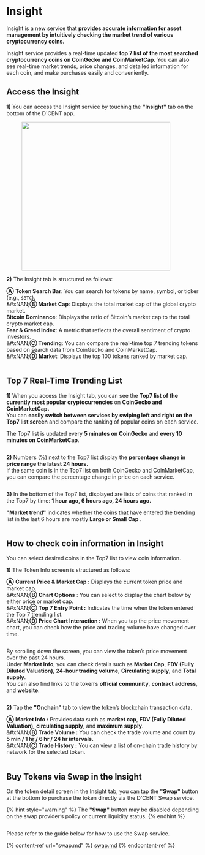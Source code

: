 # Insight

Insight is a new service that **provides accurate information for asset management by intuitively checking the market trend of various cryptocurrency coins.**

Insight service provides a real-time updated **top 7 list of the most searched cryptocurrency coins on CoinGecko and CoinMarketCap.** You can also see real-time market trends, price changes, and detailed information for each coin, and make purchases easily and conveniently.

## Access the Insight

**1)** You can access the Insight service by touching the **"Insight"** tab on the bottom of the D'CENT app.

<div align="left"><figure><img src="../.gitbook/assets/Insight-01.png" alt="" width="388"><figcaption></figcaption></figure></div>



**2)** The Insight tab is structured as follows:

**Ⓐ** **Token Search Bar**: You can search for tokens by name, symbol, or ticker (e.g., `$BTC`).\
&#xNAN;**Ⓑ Market Cap**: Displays the total market cap of the global crypto market.\
&#x20;   **Bitcoin Dominance**: Displays the ratio of Bitcoin’s market cap to the total crypto market cap.\
&#x20;   **Fear & Greed Index**: A metric that reflects the overall sentiment of crypto investors.\
&#xNAN;**Ⓒ Trending**: You can compare the real-time top 7 trending tokens based on search data from CoinGecko and CoinMarketCap.\
&#xNAN;**Ⓓ** **Market**: Displays the top 100 tokens ranked by market cap.

<figure><img src="../.gitbook/assets/Insight-02.png" alt=""><figcaption></figcaption></figure>



## Top 7 Real-Time Trending List

**1)** When you access the Insight tab, you can see the **Top7 list of the currently most popular cryptocurrencies** on **CoinGecko and CoinMarketCap.**\
You can **easily switch between services by swiping left and right on the Top7 list screen** and compare the ranking of popular coins on each service.

The Top7 list is updated every **5 minutes on CoinGecko** and **every 10 minutes on CoinMarketCap**.

<figure><img src="../.gitbook/assets/Insight-03.png" alt=""><figcaption></figcaption></figure>

**2)** Numbers (%) next to the Top7 list display the **percentage change in price range the latest 24 hours.**\
If the same coin is in the Top7 list on both CoinGecko and CoinMarketCap, you can compare the percentage change in price on each service.

<figure><img src="../.gitbook/assets/Frame 1321315633.jpg" alt=""><figcaption></figcaption></figure>

**3)** In the bottom of the Top7 list, displayed are lists of coins that ranked in the Top7 by time: **1 hour ago, 6 hours ago, 24 hours ago.**

**"Market trend"** indicates whether the coins that have entered the trending list in the last 6 hours are mostly **Large or Small Cap** .

<figure><img src="../.gitbook/assets/Frame 1321315634.jpg" alt=""><figcaption></figcaption></figure>

## How to check coin information in Insight

You can select desired coins in the Top7 list to view coin information.

**1)** The Token Info screen is structured as follows:

**Ⓐ** **Current Price & Market Cap :** Displays the current token price and market cap.\
&#xNAN;**Ⓑ** **Chart Options** : You can select to display the chart below by either price or market cap.\
&#xNAN;**Ⓒ** **Top 7 Entry Point :** Indicates the time when the token entered the Top 7 trending list.\
&#xNAN;**Ⓓ** **Price Chart Interaction :** When you tap the price movement chart, you can check how the price and trading volume have changed over time.

<figure><img src="../.gitbook/assets/Insight-04.png" alt=""><figcaption></figcaption></figure>

By scrolling down the screen, you can view the token’s price movement over the past 24 hours.\
Under **Market Info**, you can check details such as **Market Cap**, **FDV (Fully Diluted Valuation)**, **24-hour trading volume**, **Circulating supply**, and **Total supply**.\
You can also find links to the token’s **official community**, **contract address**, and **website**.

<div align="left"><figure><img src="../.gitbook/assets/Insight-05.png" alt=""><figcaption></figcaption></figure></div>



**2)** Tap the **"Onchain"** tab to view the token’s blockchain transaction data.

**Ⓐ** **Market Info :** Provides data such as **market cap**, **FDV (Fully Diluted Valuation)**, **circulating supply**, and **maximum supply**.\
&#xNAN;**Ⓑ** **Trade Volume :** You can check the trade volume and count by **5 min / 1 hr / 6 hr / 24 hr intervals.**\
&#xNAN;**Ⓒ** **Trade History :** You can view a list of on-chain trade history by network for the selected token.

<figure><img src="../.gitbook/assets/Insight-06.png" alt=""><figcaption></figcaption></figure>



## Buy Tokens via Swap in the Insight

On the token detail screen in the Insight tab, you can tap the **"Swap"** button at the bottom to purchase the token directly via the D'CENT Swap service.

{% hint style="warning" %}
The **"Swap"** button may be disabled depending on the swap provider’s policy or current liquidity status.
{% endhint %}

<figure><img src="../.gitbook/assets/Insight-07.png" alt=""><figcaption></figcaption></figure>



Please refer to the guide below for how to use the Swap service.

{% content-ref url="swap.md" %}
[swap.md](swap.md)
{% endcontent-ref %}
